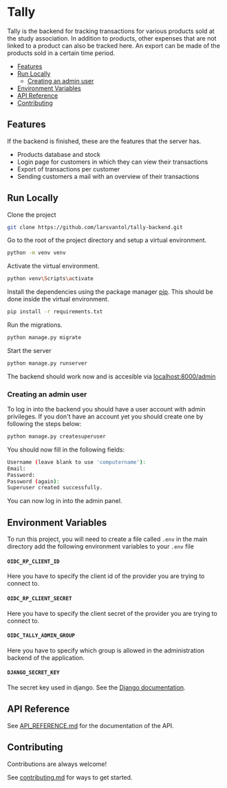 # Tally

Tally is the backend for tracking transactions for various products sold at the study association. In addition to products, other expenses that are not linked to a product can also be tracked here. An export can be made of the products sold in a certain time period.

<!-- TOC start -->

- [Features](#features)
- [Run Locally](#run-locally)
  - [Creating an admin user](#creating-an-admin-user)
- [Environment Variables](#environment-variables)
- [API Reference](#api-reference)
- [Contributing](#contributing)
<!-- TOC end -->

## Features

If the backend is finished, these are the features that the server has.

- Products database and stock
- Login page for customers in which they can view their transactions
- Export of transactions per customer
- Sending customers a mail with an overview of their transactions

## Run Locally

Clone the project

```bash
git clone https://github.com/larsvantol/tally-backend.git
```

Go to the root of the project directory and setup a virtual environment.

```bash
python -m venv venv
```

Activate the virtual environment.

```bash
python venv\Scripts\activate
```

Install the dependencies using the package manager [pip](https://pip.pypa.io/en/stable/). This should be done inside the virtual environment.

```bash
pip install -r requirements.txt
```

Run the migrations.

```bash
python manage.py migrate
```

Start the server

```bash
python manage.py runserver
```

The backend should work now and is accesible via [localhost:8000/admin](https://localhost:8000/admin)

### Creating an admin user

To log in into the backend you should have a user account with admin privileges. If you don't have an account yet you should create one by following the steps below:

```bash
python manage.py createsuperuser
```

You should now fill in the following fields:

```bash
Username (leave blank to use 'computername'):
Email:
Password:
Password (again):
Superuser created successfully.
```

You can now log in into the admin panel.

## Environment Variables

To run this project, you will need to create a file called `.env` in the main directory add the following environment variables to your `.env` file

#### `OIDC_RP_CLIENT_ID`

Here you have to specify the client id of the provider you are trying to connect to.

#### `OIDC_RP_CLIENT_SECRET`

Here you have to specify the client secret of the provider you are trying to connect to.

#### `OIDC_TALLY_ADMIN_GROUP`

Here you have to specify which group is allowed in the administration backend of the application.

#### `DJANGO_SECRET_KEY`

The secret key used in django. See the [Django documentation](https://docs.djangoproject.com/en/5.0/ref/settings/#secret-key).

## API Reference

See [API_REFERENCE.md](API_REFERENCE.md) for the documentation of the API.

## Contributing

Contributions are always welcome!

See [contributing.md](contributing.md) for ways to get started.
